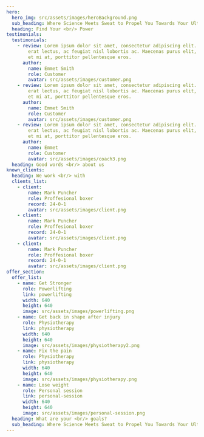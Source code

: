 ```yaml
---
hero:
  hero_img: src/assets/images/heroBackground.png
  sub_heading: Where Science Meets Sweat to Propel You Towards Your Ultimate Strength Goals.
  heading: Find Your <br/> Power
testimonials:
  testimonials:
    - review: Lorem ipsum dolor sit amet, consectetur adipiscing elit. Aenean aliquam
        erat lectus, ac feugiat nisl lobortis ac. Maecenas purus elit, tristique
        et mi at, porttitor pellentesque eros.
      author:
        name: Emmet Smith
        role: Customer
        avatar: src/assets/images/customer.png
    - review: Lorem ipsum dolor sit amet, consectetur adipiscing elit. Aenean aliquam
        erat lectus, ac feugiat nisl lobortis ac. Maecenas purus elit, tristique
        et mi at, porttitor pellentesque eros.
      author:
        name: Emmet Smith
        role: Customer
        avatar: src/assets/images/customer.png
    - review: Lorem ipsum dolor sit amet, consectetur adipiscing elit. Aenean aliquam
        erat lectus, ac feugiat nisl lobortis ac. Maecenas purus elit, tristique
        et mi at, porttitor pellentesque eros.
      author:
        name: Emmet
        role: Customer
        avatar: src/assets/images/coach3.png
  heading: Good words <br/> about us
known_clients:
  heading: We work <br/> with
  clients_list:
    - client:
        name: Mark Puncher
        role: Proffesional boxer
        record: 24-0-1
        avatar: src/assets/images/client.png
    - client:
        name: Mark Puncher
        role: Proffesional boxer
        record: 24-0-1
        avatar: src/assets/images/client.png
    - client:
        name: Mark Puncher
        role: Proffesional boxer
        record: 24-0-1
        avatar: src/assets/images/client.png
offer_section:
  offer_list:
    - name: Get Stronger
      role: Powerlifting
      link: powerlifting
      width: 640
      height: 640
      image: src/assets/images/powerlifting.png
    - name: Get back in shape after injury
      role: Physiotherapy
      link: physiotherapy
      width: 640
      height: 640
      image: src/assets/images/physiotherapy2.png
    - name: Fix the pain
      role: Physiotherapy
      link: physiotherapy
      width: 640
      height: 640
      image: src/assets/images/physiotherapy.png
    - name: Lose weight
      role: Personal session
      link: personal-session
      width: 640
      height: 640
      image: src/assets/images/personal-session.png
  heading: What are your <br/> goals?
  sub_heading: Where Science Meets Sweat to Propel You Towards Your Ultimate Strength Goals.
---
```

